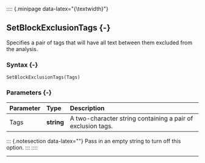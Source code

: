 :::: {.minipage data-latex="{\textwidth}"}
## SetBlockExclusionTags {-}

Specifies a pair of tags that will have all text between them excluded from the analysis.

### Syntax {-}

```{sql}
SetBlockExclusionTags(Tags)
```

### Parameters {-}

**Parameter** | **Type** | **Description**
| :-- | :-- | :-- |
Tags | **string** | A two-character string containing a pair of exclusion tags.

::: {.notesection data-latex=""}
Pass in an empty string to turn off this option.
:::
::::

***
